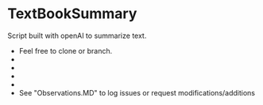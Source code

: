 # TextBookSummary
Script built with openAI to summarize text. 

- Feel free to clone or branch. 
- 
- 
- 
- 
- See "Observations.MD" to log issues or request modifications/additions
